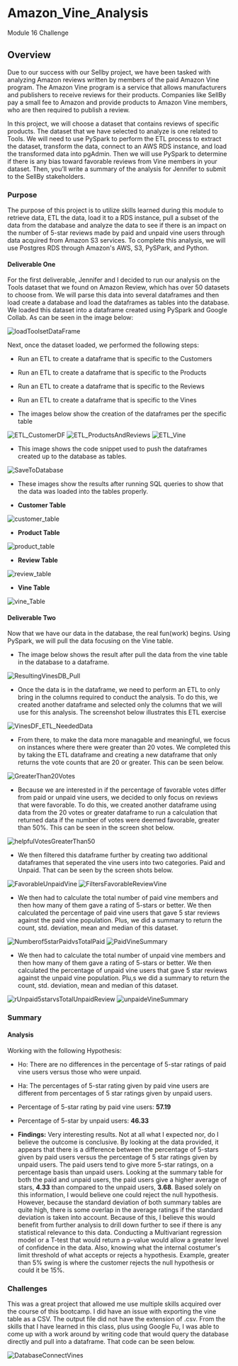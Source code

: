 # Amazon_Vine_Analysis
Module 16 Challenge

## Overview

Due to our success with our Sellby project, we have been tasked with analyzing Amazon reviews written by members of the paid Amazon Vine program. The Amazon Vine program is a service that allows manufacturers and publishers to receive reviews for their products. Companies like SellBy pay a small fee to Amazon and provide products to Amazon Vine members, who are then required to publish a review.

In this project, we will choose a dataset that contains reviews of specific products.  The dataset that we have selected to analyze is one related to Tools. We will need to use PySpark to perform the ETL process to extract the dataset, transform the data, connect to an AWS RDS instance, and load the transformed data into pgAdmin. Then we will use PySpark to determine if there is any bias toward favorable reviews from Vine members in your dataset. Then, you’ll write a summary of the analysis for Jennifer to submit to the SellBy stakeholders.

### Purpose

The purpose of this project is to utilize skills learned during this module to retrieve data, ETL the data, load it to a RDS instance, pull a subset of the data from the database and analyze the data to see if there is an impact on the number of 5-star reviews made by paid and unpaid vine users through data acquired from Amazon S3 services.  To complete this analysis, we will use Postgres RDS through Amazon's AWS, S3, PySPark, and Python.

#### Deliverable One

For the first deliverable, Jennifer and I decided to run our analysis on the Tools dataset that we found on Amazon Review, which has over 50 datasets to choose from. We will parse this data into several dataframes and then load create a database and load the dataframes as tables into the database.  We loaded this dataset into a dataframe created using PySpark and Google Collab.  As can be seen in the image below:

![loadToolsetDataFrame](resources/loadToolsetDataFrame.png)

Next, once the dataset loaded, we performed the following steps:
* Run an ETL to create a dataframe that is specific to the Customers
* Run an ETL to create a dataframe that is specific to the Products
* Run an ETL to create a dataframe that is specific to the Reviews
* Run an ETL to create a dataframe that is specific to the Vines

* The images below show the creation of the dataframes per the specific table

![ETL_CustomerDF](resources/ETL_CustomerDF.png) ![ETL_ProductsAndReviews](resources/ETL_ProductsAndReviews.png)
![ETL_Vine](resources/ETL_Vine.png)

* This image shows the code snippet used to push the dataframes created up to the database as tables.

![SaveToDatabase](resources/SaveToDatabase.png)

* These images show the results after running SQL queries to show that the data was loaded into the tables properly. 


* **Customer Table**

![customer_table](resources/customer_table.png)  


* **Product Table**

![product_table](resources/product_table.png)


* **Review Table**

![review_table](resources/review_table.png) 


* **Vine Table**

![vine_Table](resources/vine_Table.png) 


#### Deliverable Two

Now that we have our data in the database, the real fun(work) begins.  Using PySpark, we will pull the data focusing on the Vine table.

* The image below shows the result after pull the data from the vine table in the database to a dataframe.

![ResultingVinesDB_Pull](resources/ResultingVinesDB_Pull.png)

* Once the data is in the dataframe, we need to perform an ETL to only bring in the columns required to conduct the analysis.  To do this, we created another dataframe and selected only the columns that we will use for this analysis.  The screenshot below illustrates this ETL exercise

![VinesDF_ETL_NeededData](resources/VinesDF_ETL_NeededData.png)

* From there, to make the data more managable and meaningful, we focus on instances where there were greater than 20 votes.  We completed this by taking the ETL dataframe and creating a new dataframe that only returns the vote counts that are 20 or greater.  This can be seen below.

![GreaterThan20Votes](resources/GreaterThan20Votes.png)

* Because we are interested in if the percentage of favorable votes differ from paid or unpaid vine users, we decided to only focus on reviews that were favorable.  To do this, we created another dataframe using data from the 20 votes or greater dataframe to run a calculation that returned data if the number of votes were deemed favorable, greater than 50%.  This can be seen in the screen shot below.

![helpfulVotesGreaterThan50](resources/helpfulVotesGreaterThan50.png)
 
 * We then filtered this dataframe further by creating two additional dataframes that seperated the vine users into two categories.  Paid and Unpaid.  That can be seen by the screen shots below.
 
![FavorableUnpaidVine](resources/FavorableUnpaidVine.png)
![FiltersFavorableReviewVine](resources/FiltersFavorableReviewVine.png)

*  We then had to calculate the total number of paid vine members and then how many of them gave a rating of 5-stars or better.  We then calculated the percentage of paid vine users that gave 5 star reviews against the paid vine population.  Plus, we did a summary to return the count, std. deviation, mean and median of this dataset.

![Numberof5starPaidvsTotalPaid](resources/Numberof5starPaidvsTotalPaid.png)
![PaidVineSummary](resources/PaidVineSummary.png)

*  We then had to calculate the total number of unpaid vine members and then how many of them gave a rating of 5-stars or better.  We then calculated the percentage of unpaid vine users that gave 5 star reviews against the unpaid vine population.  Plu,s we did a summary to return the count, std. deviation, mean and median of this dataset.

![rUnpaid5starvsTotalUnpaidReview](resources/Unpaid5starvsTotalUnpaidReview.png)
![unpaideVineSummary](resources/unpaideVineSummary.png)

### Summary

#### Analysis

Working with the following Hypothesis:

* Ho: There are no differences in the percentage of 5-star ratings of paid vine users versus those who were unpaid.
* Ha: The percentages of 5-star rating given by paid vine users are different from percentages of 5 star ratings given by unpaid users.

* Percentage of 5-star rating by paid vine users: **57.19**
* Percentage of 5-star by unpaid users:  **46.33**

* **Findings:** Very interesting results.  Not at all what I expected nor, do I believe the outcome is conclusive.  By looking at the data provided, it appears that there is a difference between the percentage of 5-stars given by paid users versus the percentage of 5 star ratings given by unpaid users.  The paid users tend to give more 5-star ratings, on a percentage basis than unpaid users.  Looking at the summary table for both the paid and unpaid users, the paid users give a higher average of stars, **4.33** than compared to the unpaid users, **3.68**.  Based solely on this information, I would believe one could reject the null hypothesis.  However, because the standard deviation of both summary tables are quite high, there is some overlap in the average ratings if the standard deviation is taken into account. Because of this, I believe this would benefit from further analysis to drill down further to see if there is any statistical relevance to this data.  Conducting a Multivariant regression model or a T-test that would return a p-value would allow a greater level of confidence in the data.  Also, knowing what the internal costumer's limit threshold of what accepts or rejects a hypothesis. Example, greater than 5% swing is where the customer rejects the null hypothesis or could it be 15%.

### Challenges

This was a great project that allowed me use multiple skills acquired over the course of this bootcamp.  I did have an issue with exporting the vine table as a CSV.  The output file did not have the extension of .csv.  From the skills that I have learned in this class, plus using Google Fu, I was able to come up with a work around by writing code that would query the database directly and pull into a dataframe.  That code can be seen below.

![DatabaseConnectVines](resources/DatabaseConnectVines.png)
